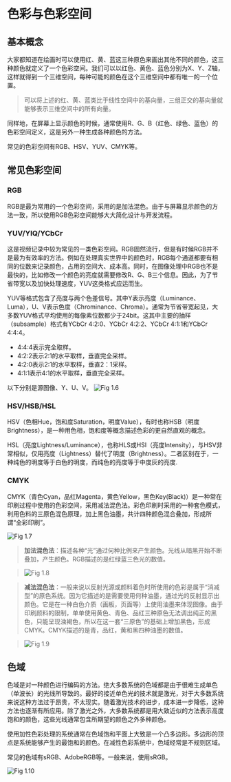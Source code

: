 # 色彩与色彩空间
## 基本概念
大家都知道在绘画时可以使用红、黄、蓝这三种原色来画出其他不同的颜色，这三种颜色就定义了一个色彩空间。我们可以以红色、黄色、蓝色分别为X、Y、Z轴，这样就得到一个三维空间，每种可能的颜色在这个三维空间中都有唯一的一个位置。

> 可以将上述的红、黄、蓝类比于线性空间中的基向量，三组正交的基向量就能够表示三维空间中的所有向量。

同样地，在屏幕上显示颜色的时候，通常使用R、G、B（红色、绿色、蓝色）的色彩空间定义，这是另外一种生成各种颜色的方法。

常见的色彩空间有RGB、HSV、YUV、CMYK等。

## 常见色彩空间
### RGB
RGB是最为常用的一个色彩空间，采用的是加法混色。由于与屏幕显示颜色的方法一致，所以使用RGB色彩空间能够大大简化设计与开发流程。
### YUV/YIQ/YCbCr
这是视频记录中较为常见的一类色彩空间。RGB固然流行，但是有时候RGB并不是最为有效率的方法。例如在处理真实世界中的颜色时，RGB每个通道都要有相同的位数来记录颜色，占用的空间大、成本高。同时，在图像处理中RGB也不是最快的，比如修改一个颜色的亮度就需要修改R、G、B三个信息。因此，为了节省带宽以及加快处理速度，YUV这类格式应运而生。

YUV等格式包含了亮度与两个色差信号。其中Y表示亮度（Luminance、Luma），U、V表示色度（Chrominance、Chroma）。通常为节省带宽起见，大多数YUV格式平均使用的每像素位数都少于24bit。这其中主要的抽样（subsample）格式有YCbCr 4:2:0、YCbCr 4:2:2、YCbCr 4:1:1和YCbCr 4:4:4。

* 4:4:4表示完全取样。
* 4:2:2表示2:1的水平取样，垂直完全采样。
* 4:2:0表示2:1的水平取样，垂直2：1采样。
* 4:1:1表示4:1的水平取样，垂直完全采样。

以下分别是源图像、Y、U、V。
![Fig 1.6](../image/Fig_1.6.png)

### HSV/HSB/HSL
HSV（色相Hue，饱和度Saturation，明度Value），有时也称HSB（明度Brightness），是一种用色相，饱和度等概念描述色彩的更自然直观的概念。

HSL（亮度Lightness/Luminance），也称HLS或HSI（亮度Intensity），与HSV非常相似，仅用亮度（Lightness）替代了明度（Brightness）。二者区别在于，一种纯色的明度等于白色的明度，而纯色的亮度等于中度灰的亮度.

### CMYK
CMYK（青色Cyan，品红Magenta，黄色Yellow，黑色Key(Black)）是一种常在印刷过程中使用的色彩空间，采用减法混色法。彩色印刷时采用的一种套色模式，利用色料的三原色混色原理，加上黑色油墨，共计四种颜色混合叠加，形成所谓“全彩印刷”。

![Fig 1.7](../image/Fig_1.7.jpg)

> **加法混色法**：描述各种“光”通过何种比例来产生颜色。光线从暗黑开始不断叠加，产生颜色。RGB描述的是红绿蓝三色光的数值。

> ![Fig 1.8](../image/Fig_1.8.png)

> **减法混色法**：一般来说以反射光源或颜料着色时所使用的色彩是属于“消减型”的原色系统。因为它描述的是需要使用何种油墨，通过光的反射显示出颜色。它是在一种白色介质（画板，页面等）上使用油墨来体现图像。由于印刷颜料的限制，单单使用黄色、青色、品红三种原色无法调出纯正的黑色，只能呈现浊褐色，所以在这一套“三原色”的基础上增加黑色，形成CMYK。CMYK描述的是青，品红，黄和黑四种油墨的数值。

> ![Fig 1.9](../image/Fig_1.9.png)

## 色域
色域是对一种颜色进行编码的方法。绝大多数系统的色域都是由于很难生成单色（单波长）的光线所导致的。最好的接近单色光的技术就是激光，对于大多数系统来说这种方法过于昂贵，不太现实。随着激光技术的进步，成本进一步降低，这种方法也逐渐有所应用。除了激光之外，大多数系统都是用大致近似的方法表示高度饱和的颜色，这些光线通常包含所期望的颜色之外多种颜色。

使用加性色彩处理的系统通常在色域饱和平面上大致是一个凸多边形。多边形的顶点是系统能够产生的最饱和的颜色。在减性色彩系统中，色域经常是不规则区域。

常见的色域有sRGB、AdobeRGB等。一般来说，使用sRGB。

![Fig 1.10](../image/Fig_1.10.png)